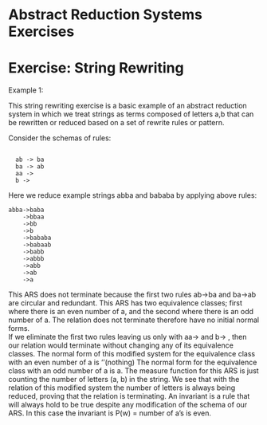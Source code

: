 # Abstract Reduction Systems Exercises
# Exercise: String Rewriting

Example 1:

This string rewriting exercise is a basic example of an abstract reduction system in which we treat strings as terms composed of letters a,b that can be rewritten or reduced based on a set of rewrite rules or pattern.

Consider the schemas of rules:
```

  ab -> ba
  ba -> ab
  aa ->
  b ->

```
Here we reduce example strings abba and bababa by applying above rules:

```
abba->baba
    ->bbaa
    ->bb
    ->b
    ->bababa
    ->babaab
    ->babb
    ->abbb
    ->abb
    ->ab
    ->a

```

This ARS does not terminate because the first two rules ab->ba and ba->ab are circular and redundant.
This ARS has two equivalence classes; first where there is an even number of a, and the second where there is an odd number of a.
The relation does not terminate therefore have no initial normal forms.  
If we eliminate the first two rules leaving us only with aa-> and b-> , then our relation would terminate without changing any of its equivalence classes.
The normal form of this modified system for the equivalence class with an even number of a is ‘’(nothing)
The normal form for the equivalence class with an odd number of a is a.
The measure function for this ARS is just counting the number of letters (a, b) in the string.  We see that with the relation of this modified system the number of letters is always being reduced, proving that the relation is terminating.
An invariant is a rule that will always hold to be true despite any modification of the schema of our ARS.
In this case the invariant is P(w) = number of a’s is even.
